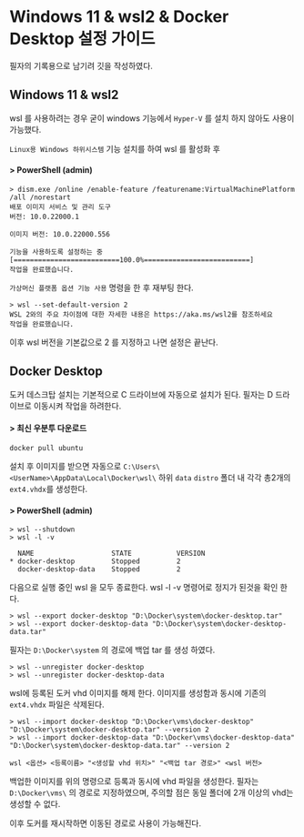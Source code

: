 # Windows 11 & wsl2 & Docker Desktop 설정 가이드
필자의 기록용으로 남기려 깃을 작성하였다.


## Windows 11 & wsl2
wsl 를 사용하려는 경우 굳이 windows 기능에서 `Hyper-V` 를 설치 하지 않아도 사용이 가능했다.

`Linux용 Windows 하위시스템` 기능 설치를 하여 wsl 를 활성화 후 
#### > PowerShell (admin)
```
> dism.exe /online /enable-feature /featurename:VirtualMachinePlatform /all /norestart
배포 이미지 서비스 및 관리 도구
버전: 10.0.22000.1

이미지 버전: 10.0.22000.556

기능을 사용하도록 설정하는 중
[==========================100.0%==========================]
작업을 완료했습니다.
```
`가상머신 플랫폼 옵션 기능 사용` 명령을 한 후 재부팅 한다.
```
> wsl --set-default-version 2
WSL 2와의 주요 차이점에 대한 자세한 내용은 https://aka.ms/wsl2를 참조하세요
작업을 완료했습니다.
```
이후 wsl 버전을 기본값으로 2 를 지정하고 나면 설정은 끝난다.


## Docker Desktop
도커 데스크탑 설치는 기본적으로 C 드라이브에 자동으로 설치가 된다. 필자는 D 드라이브로 이동시켜 작업을 하려한다.
#### > 최신 우분투 다운로드
```
docker pull ubuntu
```
설치 후 이미지를 받으면 자동으로 `C:\Users\<UserName>\AppData\Local\Docker\wsl\` 하위 `data` `distro` 폴더 내 각각 총2개의 `ext4.vhdx`를 생성한다.

#### > PowerShell (admin)
```
> wsl --shutdown
> wsl -l -v

  NAME                   STATE           VERSION
* docker-desktop         Stopped         2
  docker-desktop-data    Stopped         2
```
다음으로 실행 중인 wsl 을 모두 종료한다. wsl -l -v 명령어로 정지가 된것을 확인 한다.

```
> wsl --export docker-desktop "D:\Docker\system\docker-desktop.tar"
> wsl --export docker-desktop-data "D:\Docker\system\docker-desktop-data.tar"
```
필자는 `D:\Docker\system` 의 경로에 백업 tar 를 생성 하였다.
```
> wsl --unregister docker-desktop
> wsl --unregister docker-desktop-data
```
wsl에 등록된 도커 vhd 이미지를 해제 한다. 이미지를 생성함과 동시에 기존의 `ext4.vhdx` 파일은 삭제된다.
```
> wsl --import docker-desktop "D:\Docker\vms\docker-desktop" "D:\Docker\system\docker-desktop.tar" --version 2
> wsl --import docker-desktop-data "D:\Docker\vms\docker-desktop-data" "D:\Docker\system\docker-desktop-data.tar" --version 2
```
`wsl <옵션> <등록이름> "<생성할 vhd 위치>" "<백업 tar 경로>" <wsl 버전>`

백업한 이미지를 위의 명령으로 등록과 동시에 vhd 파일을 생성한다. 필자는 `D:\Docker\vms\` 의 경로로 지정하였으며, 주의할 점은 동일 폴더에 2개 이상의 vhd는 생성할 수 없다.

이후 도커를 재시작하면 이동된 경로로 사용이 가능해진다.
